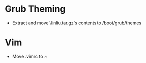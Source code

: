 # Grub Theming
  - Extract and move 'Jinliu.tar.gz's contents to /boot/grub/themes

# Vim
  - Move .vimrc to ~

